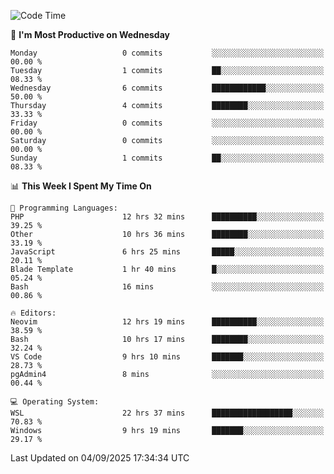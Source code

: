 <!--START_SECTION:waka-->
![Code Time](http://img.shields.io/badge/Code%20Time-5%2C727%20hrs%2037%20mins-blue)

📅 **I'm Most Productive on Wednesday** 

```text
Monday                   0 commits           ░░░░░░░░░░░░░░░░░░░░░░░░░   00.00 % 
Tuesday                  1 commits           ██░░░░░░░░░░░░░░░░░░░░░░░   08.33 % 
Wednesday                6 commits           ████████████░░░░░░░░░░░░░   50.00 % 
Thursday                 4 commits           ████████░░░░░░░░░░░░░░░░░   33.33 % 
Friday                   0 commits           ░░░░░░░░░░░░░░░░░░░░░░░░░   00.00 % 
Saturday                 0 commits           ░░░░░░░░░░░░░░░░░░░░░░░░░   00.00 % 
Sunday                   1 commits           ██░░░░░░░░░░░░░░░░░░░░░░░   08.33 % 
```


📊 **This Week I Spent My Time On** 

```text
💬 Programming Languages: 
PHP                      12 hrs 32 mins      ██████████░░░░░░░░░░░░░░░   39.25 % 
Other                    10 hrs 36 mins      ████████░░░░░░░░░░░░░░░░░   33.19 % 
JavaScript               6 hrs 25 mins       █████░░░░░░░░░░░░░░░░░░░░   20.11 % 
Blade Template           1 hr 40 mins        █░░░░░░░░░░░░░░░░░░░░░░░░   05.24 % 
Bash                     16 mins             ░░░░░░░░░░░░░░░░░░░░░░░░░   00.86 % 

🔥 Editors: 
Neovim                   12 hrs 19 mins      ██████████░░░░░░░░░░░░░░░   38.59 % 
Bash                     10 hrs 17 mins      ████████░░░░░░░░░░░░░░░░░   32.24 % 
VS Code                  9 hrs 10 mins       ███████░░░░░░░░░░░░░░░░░░   28.73 % 
pgAdmin4                 8 mins              ░░░░░░░░░░░░░░░░░░░░░░░░░   00.44 % 

💻 Operating System: 
WSL                      22 hrs 37 mins      ██████████████████░░░░░░░   70.83 % 
Windows                  9 hrs 19 mins       ███████░░░░░░░░░░░░░░░░░░   29.17 % 
```


 Last Updated on 04/09/2025 17:34:34 UTC
<!--END_SECTION:waka-->
